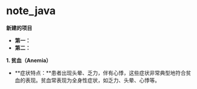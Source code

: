 # note_java

**新建的项目**
- **第一：**
- **第二：**
  
**1. 贫血（Anemia）**
- **症状特点：**患者出现头晕、乏力，伴有心悸，这些症状非常典型地符合贫血的表现。贫血常表现为全身性症状，如乏力、头晕、心悸等。
